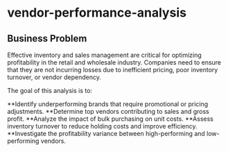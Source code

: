 # vendor-performance-analysis
## Business Problem
Effective inventory and sales management are critical for optimizing profitability in the retail and wholesale industry. Companies need to ensure that they are not incurring losses due to inefficient pricing, poor inventory turnover, or vendor dependency.

The goal of this analysis is to:

**Identify underperforming brands that require promotional or pricing adjustments.
**Determine top vendors contributing to sales and gross profit.
**Analyze the impact of bulk purchasing on unit costs.
**Assess inventory turnover to reduce holding costs and improve efficiency.
**Investigate the profitability variance between high-performing and low-performing vendors.
